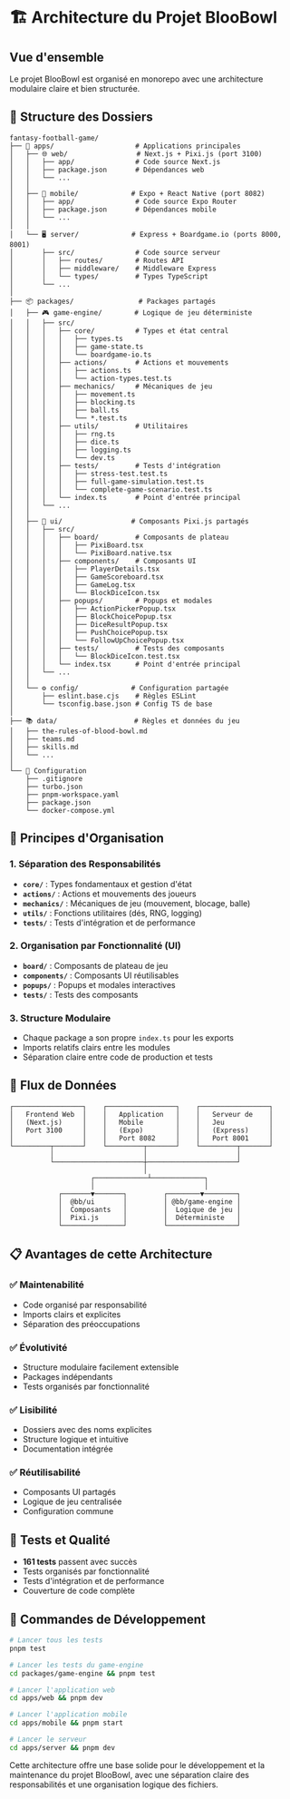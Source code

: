 # 🏗️ Architecture du Projet BlooBowl

## Vue d'ensemble

Le projet BlooBowl est organisé en monorepo avec une architecture modulaire claire et bien structurée.

## 📁 Structure des Dossiers

```
fantasy-football-game/
├── 📁 apps/                    # Applications principales
│   ├── 🌐 web/                 # Next.js + Pixi.js (port 3100)
│   │   ├── app/               # Code source Next.js
│   │   ├── package.json       # Dépendances web
│   │   └── ...
│   │
│   ├── 📱 mobile/             # Expo + React Native (port 8082)
│   │   ├── app/               # Code source Expo Router
│   │   ├── package.json       # Dépendances mobile
│   │   └── ...
│   │
│   └── 🖥️ server/             # Express + Boardgame.io (ports 8000, 8001)
│       ├── src/               # Code source serveur
│       │   ├── routes/        # Routes API
│       │   ├── middleware/    # Middleware Express
│       │   └── types/         # Types TypeScript
│       └── ...
│
├── 📦 packages/                # Packages partagés
│   ├── 🎮 game-engine/        # Logique de jeu déterministe
│   │   ├── src/
│   │   │   ├── core/          # Types et état central
│   │   │   │   ├── types.ts
│   │   │   │   ├── game-state.ts
│   │   │   │   └── boardgame-io.ts
│   │   │   ├── actions/       # Actions et mouvements
│   │   │   │   ├── actions.ts
│   │   │   │   └── action-types.test.ts
│   │   │   ├── mechanics/     # Mécaniques de jeu
│   │   │   │   ├── movement.ts
│   │   │   │   ├── blocking.ts
│   │   │   │   ├── ball.ts
│   │   │   │   └── *.test.ts
│   │   │   ├── utils/         # Utilitaires
│   │   │   │   ├── rng.ts
│   │   │   │   ├── dice.ts
│   │   │   │   ├── logging.ts
│   │   │   │   └── dev.ts
│   │   │   ├── tests/         # Tests d'intégration
│   │   │   │   ├── stress-test.test.ts
│   │   │   │   ├── full-game-simulation.test.ts
│   │   │   │   └── complete-game-scenario.test.ts
│   │   │   └── index.ts       # Point d'entrée principal
│   │   └── ...
│   │
│   ├── 🎨 ui/                 # Composants Pixi.js partagés
│   │   ├── src/
│   │   │   ├── board/         # Composants de plateau
│   │   │   │   ├── PixiBoard.tsx
│   │   │   │   └── PixiBoard.native.tsx
│   │   │   ├── components/    # Composants UI
│   │   │   │   ├── PlayerDetails.tsx
│   │   │   │   ├── GameScoreboard.tsx
│   │   │   │   ├── GameLog.tsx
│   │   │   │   └── BlockDiceIcon.tsx
│   │   │   ├── popups/        # Popups et modales
│   │   │   │   ├── ActionPickerPopup.tsx
│   │   │   │   ├── BlockChoicePopup.tsx
│   │   │   │   ├── DiceResultPopup.tsx
│   │   │   │   ├── PushChoicePopup.tsx
│   │   │   │   └── FollowUpChoicePopup.tsx
│   │   │   ├── tests/         # Tests des composants
│   │   │   │   └── BlockDiceIcon.test.tsx
│   │   │   └── index.tsx      # Point d'entrée principal
│   │   └── ...
│   │
│   └── ⚙️ config/             # Configuration partagée
│       ├── eslint.base.cjs    # Règles ESLint
│       └── tsconfig.base.json # Config TS de base
│
├── 📚 data/                   # Règles et données du jeu
│   ├── the-rules-of-blood-bowl.md
│   ├── teams.md
│   ├── skills.md
│   └── ...
│
└── 🔧 Configuration
    ├── .gitignore
    ├── turbo.json
    ├── pnpm-workspace.yaml
    ├── package.json
    └── docker-compose.yml
```

## 🎯 Principes d'Organisation

### 1. **Séparation des Responsabilités**
- **`core/`** : Types fondamentaux et gestion d'état
- **`actions/`** : Actions et mouvements des joueurs
- **`mechanics/`** : Mécaniques de jeu (mouvement, blocage, balle)
- **`utils/`** : Fonctions utilitaires (dés, RNG, logging)
- **`tests/`** : Tests d'intégration et de performance

### 2. **Organisation par Fonctionnalité (UI)**
- **`board/`** : Composants de plateau de jeu
- **`components/`** : Composants UI réutilisables
- **`popups/`** : Popups et modales interactives
- **`tests/`** : Tests des composants

### 3. **Structure Modulaire**
- Chaque package a son propre `index.ts` pour les exports
- Imports relatifs clairs entre les modules
- Séparation claire entre code de production et tests

## 🔄 Flux de Données

```
┌─────────────────┐    ┌─────────────────┐    ┌─────────────────┐
│   Frontend Web  │    │   Application   │    │   Serveur de    │
│   (Next.js)     │    │   Mobile        │    │   Jeu           │
│   Port 3100     │    │   (Expo)        │    │   (Express)     │
│                 │    │   Port 8082     │    │   Port 8001     │
└─────────┬───────┘    └─────────┬───────┘    └─────────┬───────┘
          │                      │                      │
          └──────────────────────┼──────────────────────┘
                                 │
                    ┌─────────────┴─────────────┐
                    │                           │
            ┌───────▼───────┐         ┌────────▼────────┐
            │  @bb/ui       │         │ @bb/game-engine │
            │  Composants   │         │  Logique de jeu │
            │  Pixi.js      │         │  Déterministe   │
            └───────────────┘         └─────────────────┘
```

## 📋 Avantages de cette Architecture

### ✅ **Maintenabilité**
- Code organisé par responsabilité
- Imports clairs et explicites
- Séparation des préoccupations

### ✅ **Évolutivité**
- Structure modulaire facilement extensible
- Packages indépendants
- Tests organisés par fonctionnalité

### ✅ **Lisibilité**
- Dossiers avec des noms explicites
- Structure logique et intuitive
- Documentation intégrée

### ✅ **Réutilisabilité**
- Composants UI partagés
- Logique de jeu centralisée
- Configuration commune

## 🧪 Tests et Qualité

- **161 tests** passent avec succès
- Tests organisés par fonctionnalité
- Tests d'intégration et de performance
- Couverture de code complète

## 🚀 Commandes de Développement

```bash
# Lancer tous les tests
pnpm test

# Lancer les tests du game-engine
cd packages/game-engine && pnpm test

# Lancer l'application web
cd apps/web && pnpm dev

# Lancer l'application mobile
cd apps/mobile && pnpm start

# Lancer le serveur
cd apps/server && pnpm dev
```

Cette architecture offre une base solide pour le développement et la maintenance du projet BlooBowl, avec une séparation claire des responsabilités et une organisation logique des fichiers.
